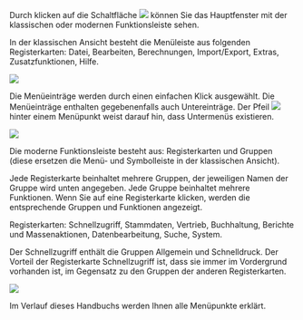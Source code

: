 Durch klicken auf die Schaltfläche ![](http://xpecto.github.io/docs/img/img_1460976709067.png) können Sie das Hauptfenster mit der klassischen oder modernen Funktionsleiste sehen.

In der klassischen Ansicht besteht die Menüleiste aus folgenden Registerkarten: Datei, Bearbeiten, Berechnungen, Import/Export, Extras, Zusatzfunktionen, Hilfe. 

![](http://xpecto.github.io/docs/img/img_1430830864370.png)

Die Menüeinträge werden durch einen einfachen Klick ausgewählt. Die Menüeinträge enthalten gegebenenfalls auch Untereinträge. Der Pfeil ![](http://xpecto.github.io/docs/img/img_1430311875340.png) hinter einem Menüpunkt weist darauf hin, dass Untermenüs existieren.

![](http://xpecto.github.io/docs/img/img_1461046537662.png)

Die moderne Funktionsleiste besteht aus: Registerkarten und Gruppen (diese ersetzen die Menü- und Symbolleiste in der klassischen Ansicht).

Jede Registerkarte beinhaltet mehrere Gruppen, der jeweiligen Namen der Gruppe wird unten angegeben. Jede Gruppe beinhaltet mehrere Funktionen.
Wenn Sie auf eine Registerkarte klicken, werden die entsprechende Gruppen und Funktionen angezeigt.

Registerkarten: Schnellzugriff, Stammdaten, Vertrieb, Buchhaltung, Berichte und Massenaktionen, Datenbearbeitung, Suche, System.

Der Schnellzugriff enthält die Gruppen Allgemein und Schnelldruck. Der Vorteil der Registerkarte Schnellzugriff ist, dass sie immer im Vordergrund vorhanden ist, im Gegensatz zu den Gruppen der anderen Registerkarten.


![](http://xpecto.github.io/docs/img/img_1461046874442.png)


Im Verlauf dieses Handbuchs werden Ihnen alle Menüpunkte erklärt.